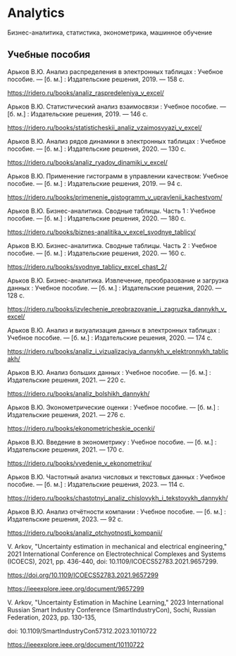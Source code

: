 # Analytics
Бизнес-аналитика, статистика, эконометрика, машинное обучение

## Учебные пособия

Арьков В.Ю. Анализ распределения в электронных таблицах : Учебное пособие. — [б. м.] : Издательские решения, 2019. — 158 с.

https://ridero.ru/books/analiz_raspredeleniya_v_excel/

Арьков В.Ю. Статистический анализ взаимосвязи : Учебное пособие. — [б. м.] : Издательские решения, 2019. — 146 с.

https://ridero.ru/books/statisticheskii_analiz_vzaimosvyazi_v_excel/

Арьков В.Ю. Анализ рядов динамики в электронных таблицах : Учебное пособие. — [б. м.] : Издательские решения, 2020. — 130 с.

https://ridero.ru/books/analiz_ryadov_dinamiki_v_excel/

Арьков В.Ю. Применение гистограмм в управлении качеством: Учебное пособие. — [б. м.] : Издательские решения, 2019. — 94 с.

https://ridero.ru/books/primenenie_gistogramm_v_upravlenii_kachestvom/

Арьков В.Ю. Бизнес-аналитика. Сводные таблицы. Часть 1 : Учебное пособие. — [б. м.] : Издательские решения, 2020. — 180 с.

https://ridero.ru/books/biznes-analitika_v_excel_svodnye_tablicy/

Арьков В.Ю. Бизнес-аналитика. Сводные таблицы. Часть 2 : Учебное пособие. — [б. м.] : Издательские решения, 2020. — 160 с.

https://ridero.ru/books/svodnye_tablicy_excel_chast_2/

Арьков В.Ю. Бизнес-аналитика. Извлечение, преобразование и загрузка данных : Учебное пособие. — [б. м.] : Издательские решения, 2020. — 128 с.

https://ridero.ru/books/izvlechenie_preobrazovanie_i_zagruzka_dannykh_v_excel/

Арьков В.Ю. Анализ и визуализация данных в электронных таблицах : Учебное пособие. — [б. м.] : Издательские решения, 2020. — 174 с.

https://ridero.ru/books/analiz_i_vizualizaciya_dannykh_v_elektronnykh_tablicakh/

Арьков В.Ю. Анализ больших данных : Учебное пособие. — [б. м.] : Издательские решения, 2021. — 220 с.

https://ridero.ru/books/analiz_bolshikh_dannykh/

Арьков В.Ю. Эконометрические оценки : Учебное пособие. — [б. м.] : Издательские решения, 2021. — 276 с.

https://ridero.ru/books/ekonometricheskie_ocenki/

Арьков В.Ю. Введение в эконометрику : Учебное пособие. — [б. м.] : Издательские решения, 2021. — 170 с.

https://ridero.ru/books/vvedenie_v_ekonometriku/

Арьков В.Ю. Частотный анализ числовых и текстовых данных : Учебное пособие. — [б. м.] : Издательские решения, 2023. — 114 с.

https://ridero.ru/books/chastotnyi_analiz_chislovykh_i_tekstovykh_dannykh/

Арьков В.Ю. Анализ отчётности компании : Учебное пособие. — [б. м.] : Издательские решения, 2023. — 92 с.

https://ridero.ru/books/analiz_otchyotnosti_kompanii/

V. Arkov, "Uncertainty estimation in mechanical and electrical engineering," 2021 International Conference on Electrotechnical Complexes and Systems (ICOECS), 2021, pp. 436-440, doi: 10.1109/ICOECS52783.2021.9657299.

https://doi.org/10.1109/ICOECS52783.2021.9657299

https://ieeexplore.ieee.org/document/9657299

V. Arkov, "Uncertainty Estimation in Machine Learning," 2023 International Russian Smart Industry Conference (SmartIndustryCon), Sochi, Russian Federation, 2023, pp. 130-135, 

doi: 10.1109/SmartIndustryCon57312.2023.10110722

https://ieeexplore.ieee.org/document/10110722
